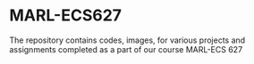# MARL-ECS627
The repository contains codes, images, for various projects and assignments completed as a part of our course MARL-ECS 627
